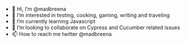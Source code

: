 - 👋 Hi, I’m @madbreena
- 👀 I’m interested in testing, cooking, gaming, writing and traveling
- 🌱 I’m currently learning Javascript
- 💞️ I’m looking to collaborate on Cypress and Cucumber related issues
- 📫 How to reach me twitter @madbreena

<!---
madbreena/madbreena is a ✨ special ✨ repository because its `README.md` (this file) appears on your GitHub profile.
You can click the Preview link to take a look at your changes.
--->

